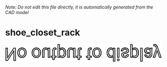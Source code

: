 ###### Note: Do not edit this file directly, it is automatically generated from the CAD model

# shoe_closet_rack

![](/project.svg)



 


